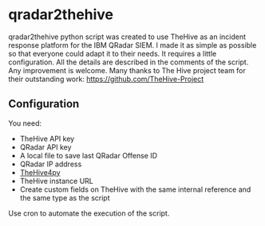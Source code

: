 # qradar2thehive
qradar2thehive python script was created to use TheHive as an incident response platform for the IBM QRadar SIEM.
I made it as simple as possible so that everyone could adapt it to their needs.
It requires a little configuration. All the details are described in the comments of the script.
Any improvement is welcome.
Many thanks to The Hive project team for their outstanding work: https://github.com/TheHive-Project
## Configuration
You need:
- TheHive API key
- QRadar API key
- A local file to save last QRadar Offense ID
- QRadar IP address
- [TheHive4py](https://thehive-project.org/#section_thehive4py)
- TheHive instance URL
- Create custom fields on TheHive with the same internal reference and the same type as the script

Use cron to automate the execution of the script.

